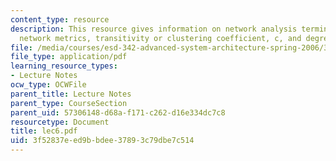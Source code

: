 ```yaml
---
content_type: resource
description: This resource gives information on network analysis terminology -notated,
  network metrics, transitivity or clustering coefficient, c, and degree distributions.
file: /media/courses/esd-342-advanced-system-architecture-spring-2006/3f52837eed9bbdee37893c79dbe7c514_lec6.pdf
file_type: application/pdf
learning_resource_types:
- Lecture Notes
ocw_type: OCWFile
parent_title: Lecture Notes
parent_type: CourseSection
parent_uid: 57306148-d68a-f171-c262-d16e334dc7c8
resourcetype: Document
title: lec6.pdf
uid: 3f52837e-ed9b-bdee-3789-3c79dbe7c514
---
```

